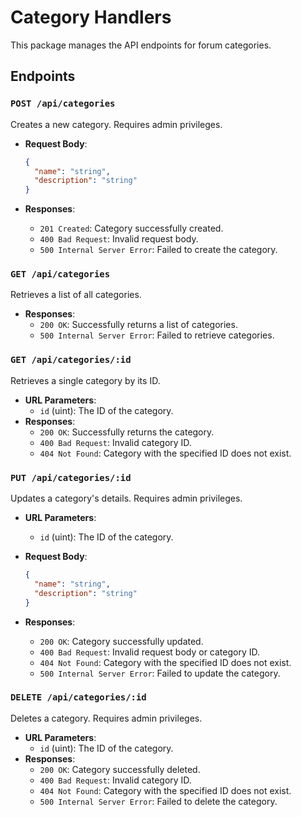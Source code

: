 # Category Handlers

This package manages the API endpoints for forum categories.

## Endpoints

### `POST /api/categories`

Creates a new category. Requires admin privileges.

- **Request Body**:

  ```json
  {
    "name": "string",
    "description": "string"
  }
  ```

- **Responses**:
  - `201 Created`: Category successfully created.
  - `400 Bad Request`: Invalid request body.
  - `500 Internal Server Error`: Failed to create the category.

### `GET /api/categories`

Retrieves a list of all categories.

- **Responses**:
  - `200 OK`: Successfully returns a list of categories.
  - `500 Internal Server Error`: Failed to retrieve categories.

### `GET /api/categories/:id`

Retrieves a single category by its ID.

- **URL Parameters**:
  - `id` (uint): The ID of the category.
- **Responses**:
  - `200 OK`: Successfully returns the category.
  - `400 Bad Request`: Invalid category ID.
  - `404 Not Found`: Category with the specified ID does not exist.

### `PUT /api/categories/:id`

Updates a category's details. Requires admin privileges.

- **URL Parameters**:
  - `id` (uint): The ID of the category.
- **Request Body**:

  ```json
  {
    "name": "string",
    "description": "string"
  }
  ```

- **Responses**:
  - `200 OK`: Category successfully updated.
  - `400 Bad Request`: Invalid request body or category ID.
  - `404 Not Found`: Category with the specified ID does not exist.
  - `500 Internal Server Error`: Failed to update the category.

### `DELETE /api/categories/:id`

Deletes a category. Requires admin privileges.

- **URL Parameters**:
  - `id` (uint): The ID of the category.
- **Responses**:
  - `200 OK`: Category successfully deleted.
  - `400 Bad Request`: Invalid category ID.
  - `404 Not Found`: Category with the specified ID does not exist.
  - `500 Internal Server Error`: Failed to delete the category.

